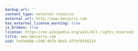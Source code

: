```yaml
---
backup_url: ''
content_type: external-resource
external_url: http://www.benjerry.com
has_external_license_warning: true
is_broken: true
license: https://en.wikipedia.org/wiki/All_rights_reserved
title: www.benjerry.com
uid: fe41648b-c298-467b-8b41-47faf8356214
---
```

